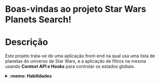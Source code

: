 # Boas-vindas ao projeto Star Wars Planets Search!


# Descrição
Este projeto trata-se de uma aplicação front-end na qual usa uma lista de planetas do universo de Star Wars, e a aplicação de filtros na mesma usando **Context API e Hooks** para controlar os estados globais.



<details>
  <summary><strong>:memo: Habilidades</strong></summary><br />

  Nesse projeto, foi utilizado:

  * A _Context API_ do **React** para gerenciar estado.
  * O _React Hook useState_;
  * O _React Hook useContext_;
  * O _React Hook useEffect_;
  * _React Hooks_ customizados.
  * O _styled-components_ para estilização.
</details>
